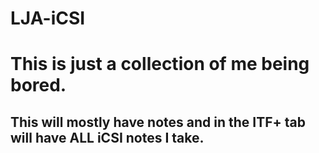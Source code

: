 # LJA-iCSI

<h1>This is just a collection of me being bored.</h1>
<h2>This will mostly have notes and in the ITF+ tab will have ALL iCSI notes I take.</h2>
